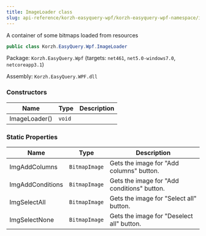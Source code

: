 ```yaml
---
title: ImageLoader class
slug: api-reference/korzh-easyquery-wpf/korzh-easyquery-wpf-namespace/imageloader-class
---
```



A container of some bitmaps loaded from resources
```csharp
public class Korzh.EasyQuery.Wpf.ImageLoader

```
Package: `Korzh.EasyQuery.Wpf` (targets: `net461`, `net5.0-windows7.0`, `netcoreapp3.1`)

Assembly: `Korzh.EasyQuery.WPF.dll`

### Constructors

| Name | Type | Description | 
| --- | --- | --- | 
| ImageLoader() | `void` |  | 


### Static Properties

| Name | Type | Description | 
| --- | --- | --- | 
| ImgAddColumns | `BitmapImage` | Gets the image for "Add columns" button. | 
| ImgAddConditions | `BitmapImage` | Gets the image for "Add conditions" button. | 
| ImgSelectAll | `BitmapImage` | Gets the image for "Select all" button. | 
| ImgSelectNone | `BitmapImage` | Gets the image for "Deselect all" button. |